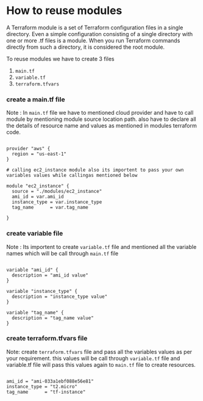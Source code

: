 # How to reuse modules
A Terraform module is a set of Terraform configuration files in a single directory. Even a simple configuration consisting of a single directory with one or more .tf files is a module. When you run Terraform commands directly from such a directory, it is considered the root module.

To reuse modules we have to create 3 files
1. `main.tf`
2. `variable.tf`
3. `terraform.tfvars`

### create a main.tf file
Note : In `main.tf` file we have to mentioned cloud provider and have to call module by mentioning module source location path. also have to declare all the details of resource name and values as mentioned in modules terraform code.

```

provider "aws" {
  region = "us-east-1"
}

# calling ec2_instance module also its importent to pass your own variables values while callingas mentioned below

module "ec2_instance" {
  source = "./modules/ec2_instance" 
  ami_id = var.ami_id
  instance_type = var.instance_type
  tag_name      = var.tag_name

}
```


### create variable file
Note : Its importent to create `variable.tf` file and mentioned all the variable names which will be call through `main.tf` file

```

variable "ami_id" {
  description = "ami_id value"
}

variable "instance_type" {
  description = "instance_type value"
}

variable "tag_name" {
  description = "tag_name value"
}
```

### create terraform.tfvars file
Note: create `terraform.tfvars` file and pass all the variables values as per your requirement. this values will be call through `variable.tf` file and variable.tf file will pass this values again to `main.tf` file to create resources.

```

ami_id = "ami-033a1ebf088e56e81"
instance_type = "t2.micro"
tag_name      = "tf-instance"
```
